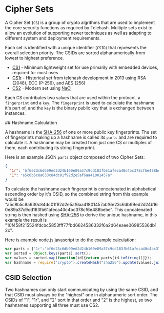 Cipher Sets
===========

A Cipher Set (`CS`) is a group of crypto algrithms that are used to implement the core security functions as required by Telehash.  Multiple sets exist to allow an evolution of supporting newer techniques as well as adapting to different system and deployment requirements.

Each set is identified with a unique identifier (`CSID`) that represents the overall selection priority. The CSIDs are sorted alphanumerically from lowest to highest preference.

* [CS1][] - Minimum lightweight set for use primarily with embedded devices, required for most uses
* [CS1r][] - Historical set from telehash development in 2013 using RSA (2048), ECC (P-256), and AES (256)
* [CS2][] - Modern set using [NaCl](http://nacl.cr.yp.to/)

Each CS contributes two values that are used within the protocol, a `fingerprint` and a `key`.  The `fingerprint` is used to calculate the hashname it's part of, and the `key` is the binary public key that is exchanged between instances.

<a name="hashnames" />
## Hashname Calculation

A hashname is the [SHA-256][] of one or more public key fingerprints.  The set of fingerprints making up a hashname is called its `parts` and are required to calculate it.  A hashname may be created from just one CS or multiples of them, each contributing its string fingerprint.

Here is an example JSON `parts` object composed of two Cipher Sets:

```json
{
  "1r": "bf6e23c6db99ed2d24b160e89a37c9cd183fb61afeca40c4bc378cf6e488bebe",
  "1": "a5c8b5c8a630c84dc01f92d2e5af6aa41801457a"
}
```

To calculate the hashname each fingerprint is concatenated in alphabetical ascending order by it's CSID, so the combined string from this example would be "a5c8b5c8a630c84dc01f92d2e5af6aa41801457abf6e23c6db99ed2d24b160e89a37c9cd183fb61afeca40c4bc378cf6e488bebe". This concatenated string is then hashed using [SHA-256][] to derive the unique hashname, in this example the result is "10f458f215524fdcbc5853fff77fbd6624536332f6a2d64eaee06985536db12c".

Here is example node.js javascript to do the example calculation:

```js
var parts = {"1r":"bf6e23c6db99ed2d24b160e89a37c9cd183fb61afeca40c4bc378cf6e488bebe","1":"a5c8b5c8a630c84dc01f92d2e5af6aa41801457a"};
var sorted = Object.keys(parts).sort();
var values = sorted.map(function(id){return parts[id.toString()]});
var hashname = require("crypto").createHash("sha256").update(values.join("")).digest("hex");
```

## CSID Selection

Two hashnames can only start communicating by using the same CSID, and that CSID must always be the "highest" one in alphanumeric sort order.  The CSIDs of "1", "1r", and "2" sort in that order and "2" is the highest, so two hashnames supporting all three must use CS2.





[sha-256]: https://en.wikipedia.org/wiki/SHA-2
[cs1]: cipher_set_1.md
[cs1r]: cipher_set_1r.md
[cs2]: cipher_set_2.md
